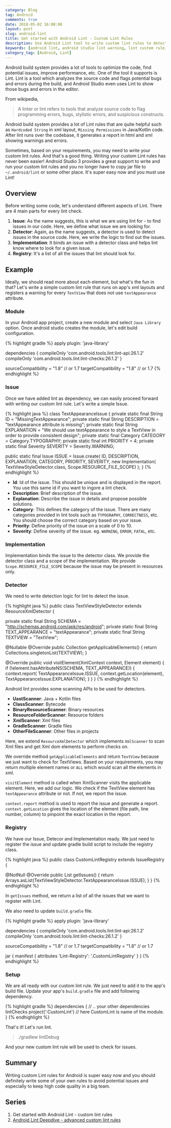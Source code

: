 ```yaml
---
category: Blog
tag: Android
comments: true
date: 2018-05-02 16:00:00
layout: post
slug: android-lint
title: Get started with Android Lint - Custom Lint Rules
description: Use Android Lint tool to write custom lint rules to detect and prevent potential issues and bugs. Write a basic rule to detect usage textAppearance in TextView in XML layouts and setup the lint module to run with gradle and Android Studio.
keywords: [android lint, android studio lint warning, lint custom rule, lint xml resource, custom lint, how to write custom lint rule, fix lint gradle]
category_tag: [Android, Lint]
---
```


Android build system provides a lot of tools to optimize the code, find potential issues, improve performance, etc. One of the tool it supports is Lint. Lint is a tool which analyzes the source code and flags potential bugs and errors during the build, and Android Studio even uses Lint to show those bugs and errors in the editor.

From wikipedia,

 > A linter or lint refers to tools that analyze source code to flag programming errors, bugs, stylistic errors, and suspicious constructs.

Android build system provides a lot of Lint rules that are quite helpful such as `Hardcoded String` in xml layout, `Missing Permissions` in Java/Kotlin code. After lint runs over the codebase, it generates a report in html and xml showing warnings and errors.

Sometimes, based on your requirements, you may need to write your custom lint rules. And that's a good thing. Writing your custom Lint rules has never been easier! Android Studio 3 provides a great support to write and run your custom lint rules and you no longer have to copy jar file to `~/.android/lint` or some other place. It's super easy now and you must use Lint!

## Overview

Before writing some code, let's understand different aspects of Lint. There are 4 main parts for every lint check.

 1. **Issue**: As the name suggests, this is what we are using lint for - to find issues in our code. Here, we define what issue we are looking for.
 2. **Detector**: Again, as the name suggests, a detector is used to detect issues in the source code. Here, we write the logic to find out the issues.
 3. **Implementation**: It binds an issue with a detector class and helps lint know where to look for a given issue.
 4. **Registry**: It's a list of all the issues that lint should look for.

## Example

Ideally, we should read more about each element, but what's the fun in that? Let's write a simple custom lint rule that runs on app's xml layouts and registers a warning for every `TextView` that does not use `textAppearance` attribute.

### Module

In your Android app project, create a new module and select `Java Library` option. Once android studio creates the module, let's edit build configuration.

{% highlight gradle %}
apply plugin: 'java-library'

dependencies {
    compileOnly 'com.android.tools.lint:lint-api:26.1.2'
    compileOnly 'com.android.tools.lint:lint-checks:26.1.2'
}

sourceCompatibility = "1.8" // or 1.7
targetCompatibility = "1.8" // or 1.7
{% endhighlight %}

### Issue

Once we have added lint as dependency, we can easily proceed forward with writing our custom lint rule. Let's write a simple Issue.

{% highlight java %}
class TextAppearanceIssue {
  private static final String ID = "MissingTextAppearance";
  private static final String DESCRIPTION = "textAppearance attribute is missing";
  private static final String EXPLANATION = "We should use textAppearance to style a TextView in order to provide consistent design";
  private static final Category CATEGORY = Category.TYPOGRAPHY;
  private static final int PRIORITY = 4;
  private static final Severity SEVERITY = Severity.WARNING;

  public static final Issue ISSUE = Issue.create(
    ID,
    DESCRIPTION,
    EXPLANATION,
    CATEGORY,
    PRIORITY,
    SEVERITY,
    new Implementation(
      TextViewStyleDetector.class,
      Scope.RESOURCE_FILE_SCOPE)
  );
}
{% endhighlight %}

 - **Id**: Id of the issue. This should be unique and is displayed in the report. You use this same id if you want to ingore a lint check.
 - **Description**: Brief description of the issue.
 - **Explanation**: Describe the issue in details and propose possible solutions.
 - **Category**: This defines the category of the issue. There are many categories provided in lint tools such as `TYPOGRAPHY`, `CORRECTNESS`, etc. You should choose the correct category based on your issue.
 - **Priority**: Define priority of the issue on a scale of 0 to 10.
 - **Severity**: Define severity of the issue. eg. `WARNING`, `ERROR`, `FATAL`, etc.

### Implementation

Implementation binds the issue to the detector class. We provide the detector class and a scope of the implementation. We provide `Scope.RESOURCE_FILE_SCOPE` because the issue may be present in resources only.

### Detector

We need to write detection logic for lint to detect the issue.

{% highlight java %}
public class TextViewStyleDetector extends ResourceXmlDetector {

  private static final String SCHEMA = "http://schemas.android.com/apk/res/android";
  private static final String TEXT_APPEARANCE = "textAppearance";
  private static final String TEXTVIEW = "TextView";

  @Nullable
  @Override
  public Collection<String> getApplicableElements() {
    return Collections.singletonList(TEXTVIEW);
  }

  @Override
  public void visitElement(XmlContext context, Element element) {
    if (!element.hasAttributeNS(SCHEMA, TEXT_APPEARANCE)) {
        context.report(
          TextAppearanceIssue.ISSUE,
          context.getLocation(element),
          TextAppearanceIssue.EXPLANATION);
    }
  }
}
{% endhighlight %}

Android lint provides some scanning APIs to be used for detectors.

 - **UastScanner**: Java + Kotlin files
 - **ClassScanner**: Bytecode
 - **BinaryResourceScanner**: Binary resources
 - **ResourceFolderScanner**: Resource folders
 - **XmlScanner**: Xml files
 - **GradleScanner**: Gradle files
 - **OtherFileScanner**: Other files in projects

Here, we extend `ResourceXmlDetector` which implements `XmlScanner` to scan Xml files and get Xml dom elements to perform checks on.

We override method `getApplicableElements` and return `TextView` because we just want to check for TextViews. Based on your requirements, you may return multiple element names or `ALL` which would scan all the elements in xml.

`visitElement` method is called when XmlScanner visits the applicable element. Here, we add our logic. We check if the TextView element has `textAppearance` attribute or not. If not, we report the issue.

`context.report` method is used to report the issue and generate a report. `context.getLocation` gives the location of the element (file path, line number, column) to pinpoint the exact location in the report.

### Registry

We have our Issue, Detecor and Implementation ready. We just need to register the issue and update gradle build script to include the registry class.

{% highlight java %}
public class CustomLintRegistry extends IssueRegistry {

  @NotNull
  @Override
  public List<Issue> getIssues() {
    return Arrays.asList(TextViewStyleDetector.TextAppearanceIssue.ISSUE);
  }
}
{% endhighlight %}

In `getIssues` method, we return a list of all the issues that we want to register with Lint.

We also need to update `build.gradle` file.

{% highlight gradle %}
apply plugin: 'java-library'

dependencies {
    compileOnly 'com.android.tools.lint:lint-api:26.1.2'
    compileOnly 'com.android.tools.lint:lint-checks:26.1.2'
}

sourceCompatibility = "1.8" // or 1.7
targetCompatibility = "1.8" // or 1.7

jar {
    manifest {
        attributes 'Lint-Registry': '<your package name>.CustomLintRegistry'
    }
}
{% endhighlight %}

### Setup

We are all ready with our custom lint rule. We just need to add it to the app's build file. Update your app's `build.gradle` file and add following dependency.

{% highlight gradle %}
dependencies {
	// .. your other dependencies
	lintChecks project(':CustomLint') // here CustomLint is name of the module.
}
{% endhighlight %}

That's it! Let's run lint.

> ./gradlew lintDebug

And your new custom lint rule will be used to check for issues.

## Summary

Writing custom Lint rules for Android is super easy now and you should definitely write some of your own rules to avoid potential issues and especially to keep high code quality in a big team.

## Series

 1. Get started with Android Lint - custom lint rules
 2. [Android Lint Deepdive - advanced custom lint rules](/blog/android-lint-ref)
